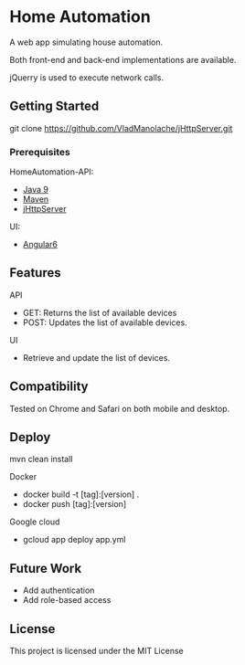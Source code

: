 # Home Automation
 
A web app simulating house automation. 

Both front-end and back-end implementations are available.

jQuerry is used to execute network calls.

## Getting Started

git clone https://github.com/VladManolache/jHttpServer.git

### Prerequisites

HomeAutomation-API: 
* [Java 9](https://www.oracle.com/java/java9.html)
* [Maven](https://maven.apache.org/) 
* [jHttpServer](https://github.com/VladManolache/jHttpServer)

UI:
* [Angular6](https://angular.io)

## Features

API
* GET: Returns the list of available devices
* POST: Updates the list of available devices.

UI
* Retrieve and update the list of devices.

## Compatibility

Tested on Chrome and Safari on both mobile and desktop.

## Deploy

mvn clean install

Docker
* docker build -t [tag]:[version] .
* docker push [tag]:[version]

Google cloud
* gcloud app deploy app.yml

## Future Work

* Add authentication 
* Add role-based access 

## License

This project is licensed under the MIT License

